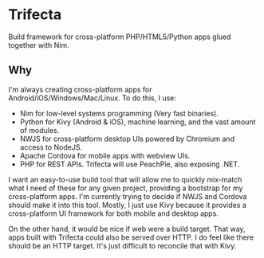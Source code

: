 # Trifecta

Build framework for cross-platform PHP/HTML5/Python apps glued together with Nim.

## Why

I'm always creating cross-platform apps for Android/iOS/Windows/Mac/Linux. To do this, I use:

* Nim for low-level systems programming (Very fast binaries).
* Python for Kivy (Android & iOS), machine learning, and the vast amount of modules.
* NWJS for cross-platform desktop UIs powered by Chromium and access to NodeJS.
* Apache Cordova for mobile apps with webview UIs.
* PHP for REST APIs. Trifecta will use PeachPie, also exposing .NET.

I want an easy-to-use build tool that will allow me to quickly mix-match what I need of these for any given project,
providing a bootstrap for my cross-platform apps. I'm currently trying to decide if NWJS and Cordova should make it
into this tool. Mostly, I just use Kivy because it provides a cross-platform UI framework for both mobile and
desktop apps.

On the other hand, it would be nice if web were a build target. That way, apps built with Trifecta could also be
served over HTTP. I do feel like there should be an HTTP target. It's just difficult to reconcile that with Kivy.